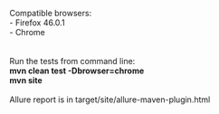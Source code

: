Compatible browsers:<br/>
    - Firefox 46.0.1<br/> 
    - Chrome</br>
<br/>    
Run the tests from command line:<br/>
    **mvn clean test -Dbrowser=chrome**<br/>
    **mvn site**<br/>
<br/>
Allure report is in target/site/allure-maven-plugin.html



